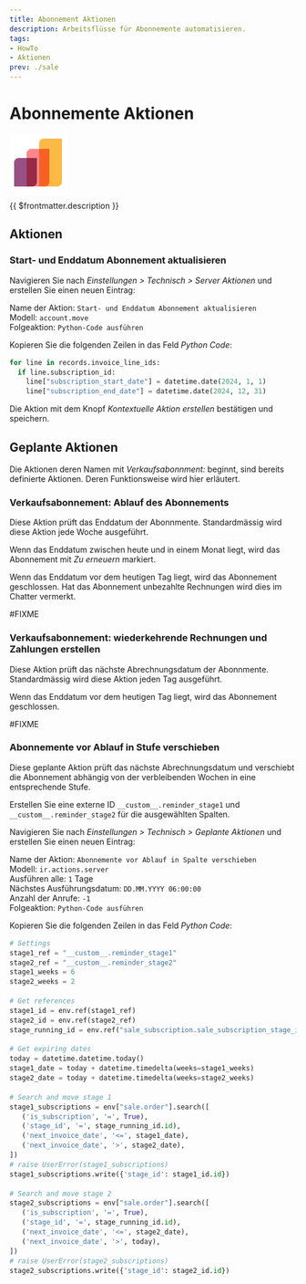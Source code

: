 ```yaml
---
title: Abonnement Aktionen
description: Arbeitsflüsse für Abonnemente automatisieren.
tags:
- HowTo
- Aktionen
prev: ./sale
---
```

# Abonnemente Aktionen
![icons_odoo_sale](attachments/icons_odoo_sale.png)

{{ $frontmatter.description }}

## Aktionen

### Start- und Enddatum Abonnement aktualisieren

Navigieren Sie nach *Einstellungen > Technisch > Server Aktionen* und erstellen Sie einen neuen Eintrag:

Name der Aktion: `Start- und Enddatum Abonnement aktualisieren`\
Modell: `account.move`\
Folgeaktion: `Python-Code ausführen`

Kopieren Sie die folgenden Zeilen in das Feld *Python Code*:

```python
for line in records.invoice_line_ids:
  if line.subscription_id:
    line["subscription_start_date"] = datetime.date(2024, 1, 1)
    line["subscription_end_date"] = datetime.date(2024, 12, 31)
```

Die Aktion mit dem Knopf *Kontextuelle Aktion erstellen* bestätigen und speichern.

## Geplante Aktionen

Die Aktionen deren Namen mit *Verkaufsabonnment:* beginnt, sind bereits definierte Aktionen. Deren Funktionsweise wird hier erläutert.

### Verkaufsabonnement: Ablauf des Abonnements

Diese Aktion prüft das Enddatum der Abonnmente. Standardmässig wird diese Aktion jede Woche ausgeführt.

Wenn das Enddatum zwischen heute und in einem Monat liegt, wird das Abonnement mit *Zu erneuern* markiert.

Wenn das Enddatum vor dem heutigen Tag liegt, wird das Abonnement geschlossen. Hat das Abonnement unbezahlte Rechnungen wird dies im Chatter vermerkt.

#FIXME 

### Verkaufsabonnement: wiederkehrende Rechnungen und Zahlungen erstellen

Diese Aktion prüft das nächste Abrechnungsdatum der Abonnmente. Standardmässig wird diese Aktion jeden Tag ausgeführt.

Wenn das Enddatum vor dem heutigen Tag liegt, wird das Abonnement geschlossen.

#FIXME 

### Abonnemente vor Ablauf in Stufe verschieben

Diese geplante Aktion prüft das nächste Abrechnungsdatum und verschiebt die Abonnement abhängig von der verbleibenden Wochen in eine entsprechende Stufe.

Erstellen Sie eine externe ID `__custom__.reminder_stage1` und `__custom__.reminder_stage2` für die ausgewählten Spalten.

Navigieren Sie nach *Einstellungen > Technisch > Geplante Aktionen* und erstellen Sie einen neuen Eintrag:

Name der Aktion: `Abonnemente vor Ablauf in Spalte verschieben`\
Modell: `ir.actions.server`\
Ausführen alle: `1` Tage\
Nächstes Ausführungsdatum: `DD.MM.YYYY 06:00:00`\
Anzahl der Anrufe: `-1`\
Folgeaktion: `Python-Code ausführen`

Kopieren Sie die folgenden Zeilen in das Feld *Python Code*:

```python
# Settings
stage1_ref = "__custom__.reminder_stage1"
stage2_ref = "__custom__.reminder_stage2"
stage1_weeks = 6
stage2_weeks = 2

# Get references
stage1_id = env.ref(stage1_ref)
stage2_id = env.ref(stage2_ref)
stage_running_id = env.ref("sale_subscription.sale_subscription_stage_in_progress")

# Get expiring dates
today = datetime.datetime.today()
stage1_date = today + datetime.timedelta(weeks=stage1_weeks)
stage2_date = today + datetime.timedelta(weeks=stage2_weeks)

# Search and move stage 1
stage1_subscriptions = env["sale.order"].search([
   ('is_subscription', '=', True),
   ('stage_id', '=', stage_running_id.id),
   ('next_invoice_date', '<=', stage1_date),
   ('next_invoice_date', '>', stage2_date),
])
# raise UserError(stage1_subscriptions)
stage1_subscriptions.write({'stage_id': stage1_id.id})

# Search and move stage 2
stage2_subscriptions = env["sale.order"].search([
   ('is_subscription', '=', True),
   ('stage_id', '=', stage_running_id.id),
   ('next_invoice_date', '<=', stage2_date),
   ('next_invoice_date', '>', today),
])
# raise UserError(stage2_subscriptions)
stage2_subscriptions.write({'stage_id': stage2_id.id})
```